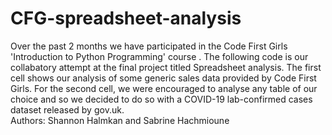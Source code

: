 # CFG-spreadsheet-analysis
Over the past 2 months we have participated in the Code First Girls 'Introduction to Python Programming' course . The following code is our collabatory attempt at the final project titled Spreadsheet analysis.
The first cell shows our analysis of some generic sales data provided by Code First Girls. For the second cell, we were encouraged to analyse any table of our choice and so we decided to do so with a COVID-19 lab-confirmed cases dataset released by gov.uk.  
Authors: Shannon Halmkan and Sabrine Hachmioune
